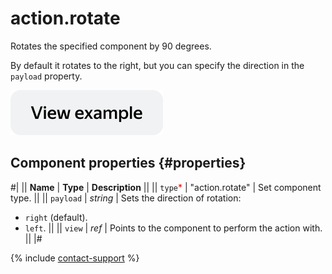 # action.rotate

Rotates the specified component by 90 degrees.

By default it rotates to the right, but you can specify the direction in the `payload` property.

[![View example in the sandbox](../_images/buttons/view-example.svg)](https://ya.cc/t/XsK8hUgX3tyxpL)

## Component properties {#properties}

#|
|| **Name** | **Type** | **Description** ||
|| `type`<span style="color: red">\*</span> | "action.rotate" | Set component type. ||
|| `payload` | _string_ | Sets the direction of rotation:

- `right` (default).
- `left`. ||
  || `view` | _ref_ | Points to the component to perform the action with. ||
  |#

{% include [contact-support](../_includes/contact-support.md) %}
